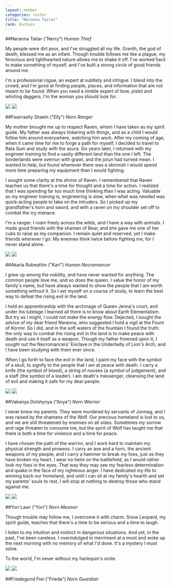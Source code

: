```yaml
---
layout: member
categories: roster
title: "Neranna Taitar"
rank: Duchess
---
```

##Neranna Taitar ("Nerry")
_Human Thief_

My people were dirt poor, and I've struggled all my life. Grenth, the god of death, blessed me as an infant. Though trouble follows me like a plague, my ferocious and lighthearted nature allows me to shake it off. I've worked hard to make something of myself, and I've built a strong circle of good friends around me.

I'm a professional rogue, an expert at subtlety and intrigue. I blend into the crowd, and I'm good at finding people, places, and information that are not meant to be found. When you need a nimble expert of bow, pistol and whirling daggers, I'm the woman you should look for.

![](http://f.cl.ly/items/0i1g0v2w441P0Z1t0a3r/gw103.jpg)
![](http://f.cl.ly/items/1E3t0g2S3L1J1q3n0U05/gw068.jpg)

##Feairraelly Shaeln ("Elly")
_Norn Ranger_

My mother brought me up to respect Raven, whom I have taken as my spirit guide. My father was always tinkering with things, and as a child I would follow him around everywhere, watching him work. After my coming of age, when it came time for me to forge a path for myself, I decided to travel to Rata Sum and study with the asura. Six years later, I returned with my engineer training to find a vastly different land than the one I left. The borderlands were overrun with grawl, and the jotun had turned mean. I wanted to help, but found whenever there was a skirmish I would spend more time preparing my equipment than I would fighting.

I sought some clarity at the shrine of Raven. I remembered that Raven teaches us that there's a time for thought and a time for action. I realized that I was spending far too much time thinking than I was acting. Valuable as my engineer training is, engineering is slow, when what was needed was quick-acting people to take on the intruders. So I picked up my grandfather's horn and sword, and with a raven on my shoulder set off to combat the icy menace.

I'm a ranger. I roam freely across the wilds, and I have a way with animals. I made good friends with the shaman of Bear, and she gave me one of her cubs to raise as my companion. I remain quiet and reserved, yet I make friends wherever I go. My enemies think twice before fighting me, for I never stand alone.

![](http://f.cl.ly/items/1H39181W0n3n0Z2u1v29/gw099.jpg)
![](http://f.cl.ly/items/1f1A0F3b0Z2L1n061341/gw070.jpg)

##Akaria Rubeathin ("Kari")
_Human Necromancer_

I grew up among the nobility, and have never wanted for anything. The common people love me, and so does the queen. I value the honor of my family's name, but have always wanted to show the people that I am worth something without it. So I set myself on a course of study, to learn the best way to defeat the rising evil in the land.

I held an apprenticeship with the archmage of Queen Jenna's court, and under his tutelage I learned all there is to know about Earth Elementalism. But try as I might, I could not make the energy flow. Dejected, I sought the advice of my dear friend Neranna, who suggested I hold a vigil at the Fount of Kormir. So I did, and in the soft waters of the fountain I found the truth: the only way to combat the rising evil in the land is to make peace with death and use it itself as a weapon. Though my father frowned upon it, I sought out the Necromancers' Enclave in the Underbelly of Lion's Arch, and I have been studying with them ever since.

When I go forth to face the evil in the land, I paint my face with the symbol of a skull, to signify to the people that I am at peace with death. I carry a knife (the symbol of blood), a string of nooses (a symbol of judgement), and a staff (the symbol of a leader). I am death's messenger, cleansing the land of evil and making it safe for my dear people.

![](http://f.cl.ly/items/0b2b2v3P3D3K0w120T46/gw100.jpg)
![](http://f.cl.ly/items/3c0v3U2n3r0Q1x1Z0a0b/gw069.jpg)

##Vakanya Dolshynya ("Anya")
_Norn Warrior_

I never knew my parents. They were murdered by servants of Jormag, and I was raised by the shamans of the Wolf. Our precious homeland is lost to us, and we are still threatened by enemies on all sides. Sometimes my sorrow and rage threaten to consume me, but the spirit of Wolf has taught me that there is both a time for violence and a time for peace.

I have chosen the path of the warrior, and I work hard to maintain my physical strength and prowess. I carry an axe and a horn, the ancient weapons of my people, and I carry a hammer to break my foes, just as they have broken my heart. I wear no helm on the battlefield, as I would rather look my foes in the eyes. That way they may see my fearless determination and quake in the face of my righteous anger. I have dedicated my life to winning back our homeland, and until I can sit at my family's hearth and set my parents' souls to rest, I will stop at nothing to destroy those who stand against me.

![](http://f.cl.ly/items/1t252S2N0H2n1V041e1e/gw102.jpg)
![](http://f.cl.ly/items/29250i300t3L3M270n1i/gw072.jpg)

##Yori Lawr ("Yori")
_Norn Mesmer_

Though trouble may follow me, I overcome it with charm. Snow Leopard, my spirit guide, teaches that there's a time to be serious and a time to laugh.

I listen to my intuition and instinct in dangerous situations. And yet, in the past, I've been careless. I overindulged in merriment at a moot and woke up the next morning with no memory of what I'd done. It's a mystery I must solve.

To the world, I'm never without my harlequin's smile.

![](http://f.cl.ly/items/3m0x1V2z0W2A0T1x3N0C/gw077.jpg)
![](http://f.cl.ly/items/0L190C183c3j3q3N1j2v/gw071.jpg)

##Friedegund Frei ("Frieda")
_Norn Guardian_

